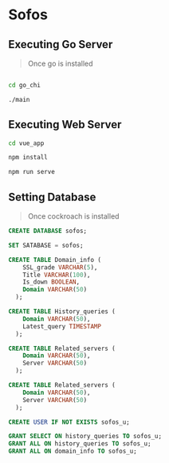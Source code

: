 # Sofos

## Executing Go Server

>  Once go is installed

```bash

cd go_chi

./main

```

## Executing Web Server

```bash
cd vue_app

npm install

npm run serve
```


## Setting Database

> Once cockroach is installed


```sql
CREATE DATABASE sofos;
```

```sql
SET SATABASE = sofos;
```

 
```sql
CREATE TABLE Domain_info (
    SSL_grade VARCHAR(5),
    Title VARCHAR(100),
    Is_down BOOLEAN,
    Domain VARCHAR(50)
  );
```

```sql
CREATE TABLE History_queries (
    Domain VARCHAR(50),
    Latest_query TIMESTAMP
  );
```
 
```sql
CREATE TABLE Related_servers (
    Domain VARCHAR(50),
    Server VARCHAR(50)
  );
``` 

```sql
CREATE TABLE Related_servers (
    Domain VARCHAR(50),
    Server VARCHAR(50)
  );
```

```sql
CREATE USER IF NOT EXISTS sofos_u;
```


```sql
GRANT SELECT ON history_queries TO sofos_u;
GRANT ALL ON history_queries TO sofos_u;
GRANT ALL ON domain_info TO sofos_u;
```
